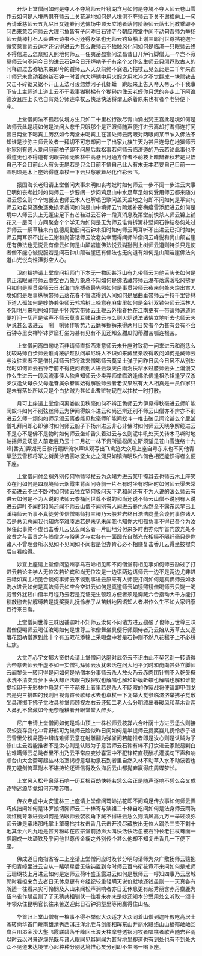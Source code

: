 <!-- { "loadSidebar": true } -->
　　开炉上堂僧问如何是夺人不夺境师云叶镜湖含月如何是夺境不夺人师云苍山雪作云如何是人境两俱夺师云上关花满地如何是人境俱不夺师云下关不谢梅向上一句再请垂慈师云五九尽日又逢春问选佛场中顶天立地者落何阶级师云落七问教乘即不问西来意若何师云大理弓鱼皆有子问昨日石钟寺今朝应宗堂中间不动句吾师为举扬师云莫棒打石人头进云诗书不习还得及第也无师云钓鱼船上谢三郎问世尊拈花迦叶微笑意旨师云适才还记得进云为甚么聻师云不独触风化问如何是临济一只眼师云终不得信进云怎奈照天照地何师云一任夷岳盈壑问法昌昔日开炉行脚僧无一个岂不寂莫师云何不问今日的进云石钟今日开炉衲子千有余个又作么生师云只须荐取古人的问释迦过去弥勒未来即今的聻师云人天众前终不寐语乃拈杖云见么此是二千年来迦叶师兄未曾动着的新石钟一时着向大炉韝中用火煆之用水淬之不觉翻成一块顽铁击又击不碎锯又锯不开正无法可设忽然河子孔虾蟆　跳起来上告天帝天帝云不干我事下告土主祠道士道士云不干我事猢狲梯有个猢狲约住云老蟆你只恁的奔走上下阿谁德汝且座上长老自有处分师连卓杖云快活快活将谓无杀着原来也有者个老狲便下座。

　　上堂僧问法不孤起仗境方生只如二十里松行欲尽青山涌出梵王宫此是境如何是法师云此是境如何是法问大悲千只眼那个是正眼师随声便打进云离却打聻师连打问昔日两堂下喝宾主历然如今两堂未喝宾主在甚处师云两眼对两眼问某甲乍入佛法不知谁是沙弥主师云汝者一拜切不可忘却问一子出家九族生天为甚目连母在地狱师云他家别有通人爱问庭前柏子即不问屋后栽松事若何师云临济道的乃云若论此事也不得道无也不得道有明眼宗师无影林中高悬日月通方作者不萌枝上暗辨春秋若是只悟自己不会目前此人有头无尾若是只会目前不悟自己此人有末无本若要自己目前一一圆明须是木上座始得遂卓杖一下云只愁歌舞尽化作彩云飞。

　　报国海长老归请上堂僧问大事未明如丧考妣时如何师云一步不阔一步进云大事已明如丧考妣时如何师云一步要阔一步问鸡足山中水足草足如何受用师云都来随分进云恁么则个个饱餐去也师云木人也解唱巴歌问盖天盖地之句即不问如何是平实句师云劝君莫逐兔逐兔损禾黍问如何是山中境师云竹疏烟补密梅瘦雪添肥进云如何是境中人师云头上无蓬尘足下有芒鞋进云石钟一段真消息及第堂前快杀人师云锦上铺花又一层问十方同聚会个个学无为如何是无为师云谁肯拆篱补壁问石钟结冬何处过岁师云一緉草鞋未有底德周勤旧问石钟未扣时如何师云两耳听不出进云已扣时如何师云两耳识不出进云谢和尚答话师云汝老矣幸而得闻师举僧问云峰悦和尚山颠岩崖还有佛法也无悦云有僧云如何是山颠岩崖佛法悦云猢狲倒上树师云道则特杀只是使者僧不能心诚悦服若是问石钟山颠岩崖还有佛法也无向道有如何是山颠岩崖佛法向道山光悦鸟性潭影空人心。

　　卫府祖护请上堂僧问祖师门下本无一物因甚浮山有九带师云为他舌头长如何是佛正法眼藏带师云虚空吞万象万象总不知如何是佛法藏带师云瀑布落潺湲松风拂萝月如何是理贯带师云日出海门东搏桑最先照如何是事贯带师云夜来何处火烧出古人坟如何是理事纵横带师云落花春不管流得到人间如何是屈曲垂带师云手持千里钞林下道人孤如何是妙协兼带师云鹁鸠树上啼意在麻畬里如何是金针双锁带师云深林人不知明月来相照如何是平怀常实带师云玉鞭云外指春色在江南更有一带请师速道师便打问一切声是佛声不师云莫贵耳贱目进云与么则火炉说法诸佛立地听去也师云火炉说甚么法进云　唎　唎师作听势乃云磨裈擦裤来得两月日矣者个为甚有会有不会石钟寺里安禅毕钵罗窟打坐为甚有见有不见还知么甜瓜彻蒂甜苦瓠连根苦。

　　上堂僧问离四句绝百非请师直指西来意师云未升座时致将一问来进云和尚恁么犹较马师百步师云谁肯跛驴趁队问牟尼珠人不识如来藏里亲收得敢问如何是藏师云与汝往来者不是僧礼拜师云把将珠来僧喝师云莫呈土弹子问昨日风今日风不从别处起时如何师云石钟寺前不得更问着别人进云泼天白雨澍扶犁水过膝师云头上漫漫又作么生进云一段风流事佳人独自知师云少卖弄师举临济逢佛杀佛逢祖杀祖逢罗汉杀罗汉逢父母杀父母逢眷属杀眷属始得解脱师云者老汉果然有大人相真是一员作家只是未有落处所以只是个白拈贼为甚如此聻赃物现在以拄杖一时打散。

　　月可上座请上堂僧问离娄能见秋毫如何不辨正色师云为伊见得秋毫进云师旷能闻蚁斗如何不别弦丝师云为伊闻得蚁斗进云和尚还辨还别不师云山僧亦不辨亦不别进云乞师一颂何如师示颂云离娄能见秋毫师旷能闻蚁斗一椎击破见闻论甚么个屁皱僧礼拜问即心即佛时如何师云船子下扬州进云非心非佛时如何师云天晓争解缆进云不是心不是佛不是物时如何师云坐却舌头着进云与么则泥牛吼处天关转木马嘶时地轴摇师云切忌人前走屁乃云十二月初一林下贵所适松闲立斯须望见苍山雪连络十九峰[番支]弄湖光日徐行蹋断流水声纵观写出飞禽迹大众月上座自粤东来也不问他青草愁云雪积将军之树黄沙苦雾冰坚太史之河只如镇海明珠作何色相还能识得者么便下座。

　　上堂僧问付金襕外别传何物师竖杖云为众竭力进云某甲掩耳去也师云木上座笑汝在问如何是四观境师云烟霞生背面问寺前一片石有时坐有时卧时如何师云渠未常不茹进云不坐不卧时如何师云独立望何极问天下老和尚还有不为人说的法么师云有进云如何是不为人说的法师云桼桶问世尊不说的和尚还说不师云山僧不说别有人说进云迦叶不闻的和尚还闻不师云山僧不闻别有人闻进云春色纵然全不露东风早已上溪梅师云听事不真徒劳传信僧喝师打三棒乃云般若岩终日浩浩商量合谈何事你诸人若是总见总闻我也知你卒难凑泊若是未见未闻我也知你大相孤负事不得已吾今为汝保任此事终不虚也击香几云见么闻么者一片田地分付来多时也亦似华首门放光处不论贫之与富贵之与贱僧之与俗男之与女各有一面圆光自然光光相摄不隔纤毫只是你诸人不曾理会所以见如不见闻如不闻若是但办肯心必不相赚复击香几云得坐披襟向后自看始得。

　　妙宜上座请上堂僧问望州亭乌石岭相见即不问僧堂前相见事如何师云勘过了打进云若论主学人无位次若论宾和尚无位次是一边语两边语师云一边不是两边尤非进云祗如宾主相见合谈何事师云不谈别事进云原来有人师便打问如何是真佛师云如水洗水进云如何是真法师云如空合空进云如何是真道师云如镜照镜僧喝师云只饶一喝威音外犹较山僧半月程乃云若是克证无生顿超方便者须是胸藏六合指动大千方能打锁敲枷去黏解缚若是提奖婴儿抚怜赤子从苗辨地因语知人者堪作么生不如大家归寮且待来日看。

　　上堂僧问世尊三昧因甚迦叶不知师云汝何不问诸方进云勘破了也师云世尊三昧聻僧便喝师云喝任汝喝如何是世尊三昧僧舞坐具便行师顾侍者乃云始从芳草去又逐落花回衲僧家到此十个有五双花添锦上采喝盘中若是石钟则不然八花毬子上不必绣红旗。

　　大觉寺心宇文郁大贤供众请上堂僧问达磨对武帝云不识由此不契乞别一转语得合帝意去师云千虚不如一实僧礼拜师云汝犹未活在问大地平沉时和尚向甚处立脚师云阇黎头一转问得是问如何是衲僧本分事师云杀人放火乃云赤肉团针劄不入乾矢橛水洗不清卖弄萝卜头灭却正法眼白羖狸奴也解唱也解和虾蟆蚯螾也解唱也解和谁能提祖印于无影林中悬慧灯于不萌枝上者里若是杀人不眨眼的作家战将便请卸甲倒戈若是兜三搭四的我则目视青霄长歌绿水去也卓杖一下复举大觉参临济济举拂子觉敷坐具济掷下拂子觉收具参堂师顾视左右云还知二老人么分明颂出春暖风和草木香两人鼻孔不曾藏如今无奈噇糟者开眼堂堂入醉乡。

　　尼广韦请上堂僧问如何是鸡山顶上一株松师云枝牚六合叶荫十方进云恁么则接汉蛟姿存变化冲霄野鹤可为巢师云险似昨日问如何是半提师云提奖婴儿抚怜赤子进云雪里分粉易墨中辨煤难师云意在射雕翻为弹雀问若能推者即是汝心则是认贼为子修山主云若能推者不是汝心则是认贼为子意旨师云石钟有棒不打汝进云家贼易剿白拈难瞒师云总跳者里不出乃云平常应变妙喜室中不犯锋铓直截酬机灌溪句下声和响顺台山大会斋可起丛林浴室揭榜意堪勒泉石到者里自然入林不动草入水不动波若也畏刀避剑倚草附木不堪持论还谛信得及么海岳云山都抛弃赢得庄周蝶梦长。

　　上堂风入松号泉落石响一历耳根百劫快畅若恁么会正是随声逐响不恁么会又成逐物迷源毕竟如何苏噜苏噜。

　　传衣寺虚中太安道林三上座请上堂僧问鹫岭拈花即不问鸡足传衣事如何师云弄巧成拙问如何是钵罗娘切脚师云二十棒寄与演祖二十棒自吃问如何是法身师云雨洗淡红桃萼漱进云如何是法眼师云袈裟角下藏不得进云恁么则清风高九万一举过须弥师云谁是窣堵那吒掌上擎蓦拈拄杖击香几云击开没尽藏放出无位人蹋杀三贤不剩十地其余六凡九地是甚荠粉却在应宗堂前扬声大叫快活快活忽被石钟长老拄杖蓦面一掴翻成一块顽铁及乎问他世尊传金襕之外别传个甚么他却不知复击香几一下便下座。

　　佛成道日南指省谷二上座请上堂僧问应时及节分明句请师为众广敷扬师云猿抱子归青嶂里进云自从一睹明星后无端钝置到今时师云百鸟衔花竟不来问如何是戒师云珊瑚枝上月进云如何是定师云荷叶盛玉露进云如何是慧师云一呼知四事乃云居城郭时看担来负去者日无休息更有夸经纪较重轻瞒天说价就地还钱虽则一一天真各有所适一往看来实可怜悯及入山来闻松声涧响者亦日无休息更有起秀丽含赤丹麋鹿为伍鸟雀作朋虽则了了无猜共相驯伏一往看来亦未是妙还知本分受用处么听取一颂十年领众住昆明官长往来苦送迎此日石钟洞壑里等闲赢得住山名。

　　华首归上堂山僧有一桩事不得不举似大众适才大众同着山僧到迦叶殿吃高居士斋转向华首门眺南雄清秀西洱汪洋北胜与剑阁相晖东山并丽水联络山山蟠郁岫岫回岚百川溢金沙大壑飞霞联碧落千峰回玉浪天柱摩苍透银河牧者唱樵者歌声随岩谷雨以时云以时景逐溪光既与诸人眼同见耳同闻为甚背地里却道也有到处也有不到处大众不见道未达境惟心起种种分别达境惟心矣分别即不生喝一喝下座。

